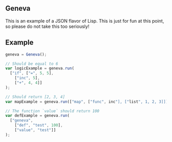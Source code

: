 Geneva
------

This is an example of a JSON flavor of Lisp. This is just for fun at this point, so please do not take this too seriously!

## Example

```javascript
geneva = Geneva();

// Should be equal to 6
var logicExample = geneva.run(
  ["if", ["=", 5, 5],
    ["inc", 5],
    ["+", 4, 4]]
);

// Should return [2, 3, 4]
var mapExample = geneva.run(["map", ["func", inc"], ["list", 1, 2, 3]]);

// The function `value` should return 100
var defExample = geneva.run(
  ["geneva",
    ["def", "test", 100],
    ["value", "test"]]
);
```
